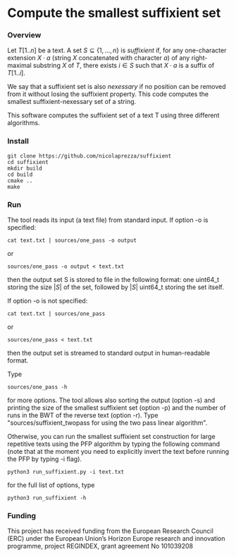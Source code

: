 # Compute the smallest suffixient set

### Overview

Let $T[1..n]$ be a text. A set $`S \subseteq \{1,\dots,n\}`$ is $suffixient$ if, for any one-character extension $X\cdot a$ (string $X$ concatenated with character $a$) of any right-maximal substring $X$ of $T$, there exists $i \in S$ such that $X\cdot a$ is a suffix of $T[1..i]$.

We say that a suffixient set is also $nexessary$ if no position can be removed from it without losing the suffixient property. This code computes the smallest suffixient-nexessary set of a string.

This software computes the suffixient set of a text T using three different algorithms.

### Install

~~~~
git clone https://github.com/nicolaprezza/suffixient
cd suffixient
mkdir build
cd build
cmake ..
make
~~~~

### Run

The tool reads its input (a text file) from standard input. If option -o is specified: 

~~~~
cat text.txt | sources/one_pass -o output
~~~~

or 

~~~~
sources/one_pass -o output < text.txt
~~~~

then the output set S is stored to file in the following format: one uint64_t storing the size $|S|$ of the set, followed by $|S|$ uint64_t storing the set itself. 

If option -o is not specified: 

~~~~
cat text.txt | sources/one_pass
~~~~

or

~~~~
sources/one_pass < text.txt
~~~~

then the output set is streamed to standard output in human-readable format.

Type

~~~~
sources/one_pass -h
~~~~

for more options. The tool allows also sorting the output (option -s) and printing the size of the smallest suffixient set (option -p) and the number of runs in the BWT of the reverse text (option -r). Type "sources/suffixient_twopass for using the two pass linear algorithm".

Otherwise, you can run the smallest suffixient set construction for large repetitive texts using the PFP algorithm by typing the following command (note that at the moment you need to explicitly invert the text before running the PFP by typing -i flag).

~~~~
python3 run_suffixient.py -i text.txt
~~~~

for the full list of options, type

~~~~
python3 run_suffixient -h
~~~~

### Funding

This project has received funding from the European Research Council (ERC) under the European Union’s Horizon Europe research and innovation programme, project REGINDEX, grant agreement No 101039208